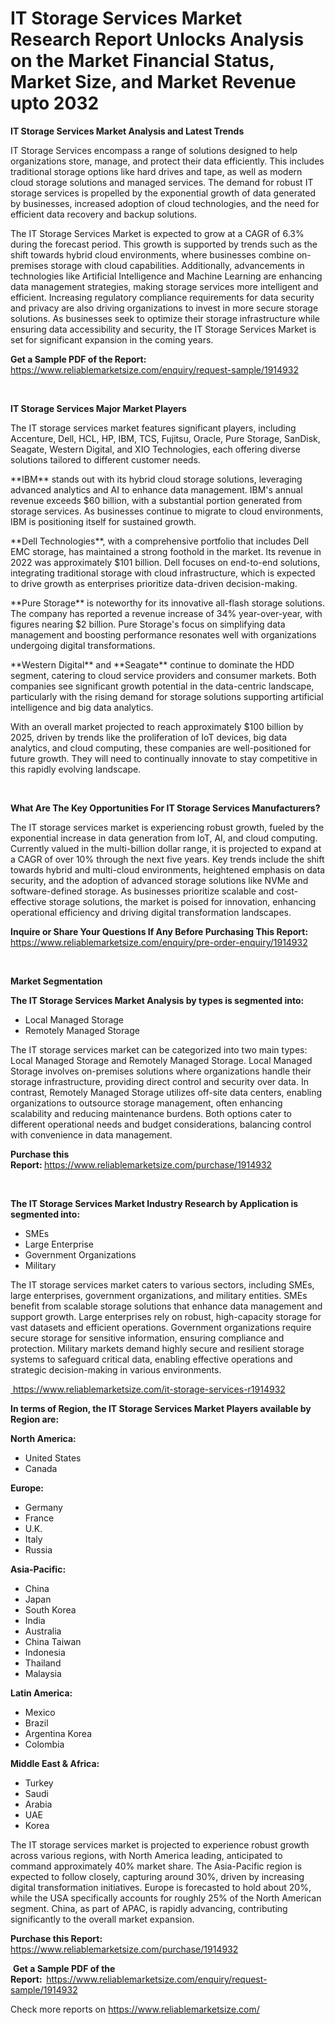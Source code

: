 <p><h1>IT Storage Services Market Research Report Unlocks Analysis on the Market Financial Status, Market Size, and Market Revenue upto 2032</h1></p><p><strong>IT Storage Services Market Analysis and Latest Trends</strong></p>
<p><p>IT Storage Services encompass a range of solutions designed to help organizations store, manage, and protect their data efficiently. This includes traditional storage options like hard drives and tape, as well as modern cloud storage solutions and managed services. The demand for robust IT storage services is propelled by the exponential growth of data generated by businesses, increased adoption of cloud technologies, and the need for efficient data recovery and backup solutions.</p><p>The IT Storage Services Market is expected to grow at a CAGR of 6.3% during the forecast period. This growth is supported by trends such as the shift towards hybrid cloud environments, where businesses combine on-premises storage with cloud capabilities. Additionally, advancements in technologies like Artificial Intelligence and Machine Learning are enhancing data management strategies, making storage services more intelligent and efficient. Increasing regulatory compliance requirements for data security and privacy are also driving organizations to invest in more secure storage solutions. As businesses seek to optimize their storage infrastructure while ensuring data accessibility and security, the IT Storage Services Market is set for significant expansion in the coming years.</p></p>
<p><strong>Get a Sample PDF of the Report:&nbsp;</strong> <a href="https://www.reliablemarketsize.com/enquiry/request-sample/1914932?utm_campaign=2809&utm_medium=2&utm_source=Github&utm_content=ia&utm_term=10032025&utm_id=it-storage-services">https://www.reliablemarketsize.com/enquiry/request-sample/1914932</a></p>
<p>&nbsp;</p>
<p><strong>IT Storage Services Major Market Players</strong></p>
<p><p>The IT storage services market features significant players, including Accenture, Dell, HCL, HP, IBM, TCS, Fujitsu, Oracle, Pure Storage, SanDisk, Seagate, Western Digital, and XIO Technologies, each offering diverse solutions tailored to different customer needs.</p><p>**IBM** stands out with its hybrid cloud storage solutions, leveraging advanced analytics and AI to enhance data management. IBM's annual revenue exceeds $60 billion, with a substantial portion generated from storage services. As businesses continue to migrate to cloud environments, IBM is positioning itself for sustained growth.</p><p>**Dell Technologies**, with a comprehensive portfolio that includes Dell EMC storage, has maintained a strong foothold in the market. Its revenue in 2022 was approximately $101 billion. Dell focuses on end-to-end solutions, integrating traditional storage with cloud infrastructure, which is expected to drive growth as enterprises prioritize data-driven decision-making.</p><p>**Pure Storage** is noteworthy for its innovative all-flash storage solutions. The company has reported a revenue increase of 34% year-over-year, with figures nearing $2 billion. Pure Storage's focus on simplifying data management and boosting performance resonates well with organizations undergoing digital transformations.</p><p>**Western Digital** and **Seagate** continue to dominate the HDD segment, catering to cloud service providers and consumer markets. Both companies see significant growth potential in the data-centric landscape, particularly with the rising demand for storage solutions supporting artificial intelligence and big data analytics.</p><p>With an overall market projected to reach approximately $100 billion by 2025, driven by trends like the proliferation of IoT devices, big data analytics, and cloud computing, these companies are well-positioned for future growth. They will need to continually innovate to stay competitive in this rapidly evolving landscape.</p></p>
<p>&nbsp;</p>
<p><strong>What Are The Key Opportunities For IT Storage Services Manufacturers?</strong></p>
<p><p>The IT storage services market is experiencing robust growth, fueled by the exponential increase in data generation from IoT, AI, and cloud computing. Currently valued in the multi-billion dollar range, it is projected to expand at a CAGR of over 10% through the next five years. Key trends include the shift towards hybrid and multi-cloud environments, heightened emphasis on data security, and the adoption of advanced storage solutions like NVMe and software-defined storage. As businesses prioritize scalable and cost-effective storage solutions, the market is poised for innovation, enhancing operational efficiency and driving digital transformation landscapes.</p></p>
<p><strong>Inquire or Share Your Questions If Any Before Purchasing This Report:</strong> <a href="https://www.reliablemarketsize.com/enquiry/pre-order-enquiry/1914932?utm_campaign=2809&utm_medium=2&utm_source=Github&utm_content=ia&utm_term=10032025&utm_id=it-storage-services">https://www.reliablemarketsize.com/enquiry/pre-order-enquiry/1914932</a></p>
<p>&nbsp;</p>
<p><strong>Market Segmentation</strong></p>
<p><strong>The IT Storage Services Market Analysis by types is segmented into:</strong></p>
<p><ul><li>Local Managed Storage</li><li>Remotely Managed Storage</li></ul></p>
<p><p>The IT storage services market can be categorized into two main types: Local Managed Storage and Remotely Managed Storage. Local Managed Storage involves on-premises solutions where organizations handle their storage infrastructure, providing direct control and security over data. In contrast, Remotely Managed Storage utilizes off-site data centers, enabling organizations to outsource storage management, often enhancing scalability and reducing maintenance burdens. Both options cater to different operational needs and budget considerations, balancing control with convenience in data management.</p></p>
<p><strong>Purchase this Report:&nbsp;</strong><a href="https://www.reliablemarketsize.com/purchase/1914932?utm_campaign=2809&utm_medium=2&utm_source=Github&utm_content=ia&utm_term=10032025&utm_id=it-storage-services">https://www.reliablemarketsize.com/purchase/1914932</a></p>
<p>&nbsp;</p>
<p><strong>The IT Storage Services Market Industry Research by Application is segmented into:</strong></p>
<p><ul><li>SMEs</li><li>Large Enterprise</li><li>Government Organizations</li><li>Military</li></ul></p>
<p><p>The IT storage services market caters to various sectors, including SMEs, large enterprises, government organizations, and military entities. SMEs benefit from scalable storage solutions that enhance data management and support growth. Large enterprises rely on robust, high-capacity storage for vast datasets and efficient operations. Government organizations require secure storage for sensitive information, ensuring compliance and protection. Military markets demand highly secure and resilient storage systems to safeguard critical data, enabling effective operations and strategic decision-making in various environments.</p></p>
<p><a href="https://www.reliablemarketsize.com/it-storage-services-r1914932?utm_campaign=2809&utm_medium=2&utm_source=Github&utm_content=ia&utm_term=10032025&utm_id=it-storage-services">&nbsp;https://www.reliablemarketsize.com/it-storage-services-r1914932</a></p>
<p><strong>In terms of Region, the IT Storage Services Market Players available by Region are:</strong></p>
<p>
    <p> <strong> North America: </strong>
        <ul>
            <li>United States</li>
            <li>Canada</li>
        </ul>
        </p> 
    <p> <strong> Europe: </strong>
        <ul>
            <li>Germany</li>
            <li>France</li>
            <li>U.K.</li>
            <li>Italy</li>
            <li>Russia</li>
        </ul>
        </p> 
    <p> <strong> Asia-Pacific: </strong>
        <ul>
            <li>China</li>
            <li>Japan</li>
            <li>South Korea</li>
            <li>India</li>
            <li>Australia</li>
            <li>China Taiwan</li>
            <li>Indonesia</li>
            <li>Thailand</li>
            <li>Malaysia</li>
        </ul>
        </p> 
    <p> <strong> Latin America: </strong>
        <ul>
            <li>Mexico</li>
            <li>Brazil</li>
            <li>Argentina Korea</li>
            <li>Colombia</li>
        </ul>
        </p> 
    <p> <strong> Middle East & Africa: </strong>
        <ul>
            <li>Turkey</li>
            <li>Saudi</li>
            <li>Arabia</li>
            <li>UAE</li>
            <li>Korea</li>
        </ul>
    </p>
    </p>
<p><p>The IT storage services market is projected to experience robust growth across various regions, with North America leading, anticipated to command approximately 40% market share. The Asia-Pacific region is expected to follow closely, capturing around 30%, driven by increasing digital transformation initiatives. Europe is forecasted to hold about 20%, while the USA specifically accounts for roughly 25% of the North American segment. China, as part of APAC, is rapidly advancing, contributing significantly to the overall market expansion.</p></p>
<p><strong>Purchase this Report: </strong><a href="https://www.reliablemarketsize.com/purchase/1914932?utm_campaign=2809&utm_medium=2&utm_source=Github&utm_content=ia&utm_term=10032025&utm_id=it-storage-services">https://www.reliablemarketsize.com/purchase/1914932</a></p>
<p>&nbsp;<strong>Get a Sample PDF of the Report:&nbsp;&nbsp;</strong><a href="https://www.reliablemarketsize.com/enquiry/request-sample/1914932?utm_campaign=2809&utm_medium=2&utm_source=Github&utm_content=ia&utm_term=10032025&utm_id=it-storage-services">https://www.reliablemarketsize.com/enquiry/request-sample/1914932</a></p>
<p><strong></strong></p>
<p>Check more reports on <a href="https://www.reliablemarketsize.com/?utm_campaign=2809&utm_medium=2&utm_source=Github&utm_content=ia&utm_term=10032025&utm_id=it-storage-services">https://www.reliablemarketsize.com/</a></p>